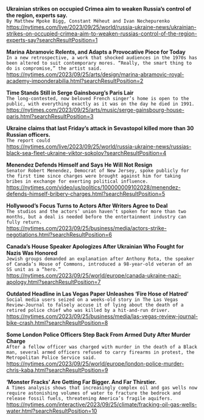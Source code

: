 **Ukrainian strikes on occupied Crimea aim to weaken Russia’s control of the region, experts say.**\
`By Matthew Mpoke Bigg, Constant Méheut and Ivan Nechepurenko`\
https://nytimes.com/live/2023/09/25/world/russia-ukraine-news/ukrainian-strikes-on-occupied-crimea-aim-to-weaken-russias-control-of-the-region-experts-say?searchResultPosition=1

**Marina Abramovic Relents, and Adapts a Provocative Piece for Today**\
`In a new retrospective, a work that shocked audiences in the 1970s has been altered to suit contemporary mores. “Really, the smart thing to do is compromise,” the artist said.`\
https://nytimes.com/2023/09/25/arts/design/marina-abramovic-royal-academy-imponderabilia.html?searchResultPosition=2

**Time Stands Still in Serge Gainsbourg’s Paris Lair**\
`The long-contested, now beloved French singer’s home is open to the public, with everything exactly as it was on the day he died in 1991.`\
https://nytimes.com/2023/09/25/arts/music/serge-gainsbourg-house-paris.html?searchResultPosition=3

**Ukraine claims that last Friday’s attack in Sevastopol killed more than 30 Russian officers.**\
`The report could`\
https://nytimes.com/live/2023/09/25/world/russia-ukraine-news/russias-black-sea-fleet-ukraine-viktor-sokolov?searchResultPosition=4

**Menendez Defends Himself and Says He Will Not Resign**\
`Senator Robert Menendez, Democrat of New Jersey, spoke publicly for the first time since charges were brought against him for taking bribes in exchange for exerting political influence.`\
https://nytimes.com/video/us/politics/100000009102028/menendez-defends-himself-bribery-charges.html?searchResultPosition=5

**Hollywood’s Focus Turns to Actors After Writers Agree to Deal**\
`The studios and the actors’ union haven’t spoken for more than two months, but a deal is needed before the entertainment industry can fully return.`\
https://nytimes.com/2023/09/25/business/media/actors-strike-negotiations.html?searchResultPosition=6

**Canada’s House Speaker Apologizes After Ukrainian Who Fought for Nazis Was Honored**\
`Jewish groups demanded an explanation after Anthony Rota, the speaker of Canada’s House of Commons, introduced a 98-year-old veteran of an SS unit as a “hero.”`\
https://nytimes.com/2023/09/25/world/europe/canada-ukraine-nazi-apology.html?searchResultPosition=7

**Outdated Headline in Las Vegas Paper Unleashes ‘Fire Hose of Hatred’**\
`Social media users seized on a weeks-old story in The Las Vegas Review-Journal to falsely accuse it of lying about the death of a retired police chief who was killed by a hit-and-run driver.`\
https://nytimes.com/2023/09/25/business/media/las-vegas-review-journal-bike-crash.html?searchResultPosition=8

**Some London Police Officers Step Back From Armed Duty After Murder Charge**\
`After a fellow officer was charged with murder in the death of a Black man, several armed officers refused to carry firearms in protest, the Metropolitan Police Service said.`\
https://nytimes.com/2023/09/25/world/europe/london-police-murder-chris-kaba.html?searchResultPosition=9

**‘Monster Fracks’ Are Getting Far Bigger. And Far Thirstier.**\
`A Times analysis shows that increasingly complex oil and gas wells now require astonishing volumes of water to fracture the bedrock and release fossil fuels, threatening America’s fragile aquifers.`\
https://nytimes.com/interactive/2023/09/25/climate/fracking-oil-gas-wells-water.html?searchResultPosition=10

